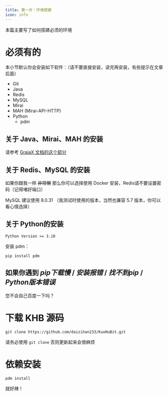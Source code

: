 ```yaml
---
title: 第一步：环境搭建
icon: info
---
```


本篇主要写了如何搭建必须的环境

# 必须有的

本小节默认你会安装如下软件：（请不要直接安装，读完再安装，有些提示在文章后面）

- Git
- Java
- Redis
- MySQL
- Mirai
- MAH (Mirai-API-HTTP)
- Python
  - pdm

## 关于 Java、Mirai、MAH 的安装

请参考 [GraiaX 文档的这个部分](https://graiax.cn/before/install_mirai.html)

## 关于 Redis、MySQL 的安装

如果你跟我一样 ~~非常懒~~ 那么你可以选择使用 Docker 安装，Redis请不要设置密码（记得堵好端口）

MySQL 建议使用 8.0.31 （我测试时使用的版本，当然也兼容 5.7 版本，你可以看心情选择）

## 关于 Python的安装

```text
Python Version >= 3.10
```

安装 pdm：

```shell
pip install pdm
```

## 如果你遇到 *pip下载慢* / *安装报错* / *找不到pip* / *Python版本错误*

您不会自己百度一下吗？

# 下载 KHB 源码

```shell
git clone https://github.com/daizihan233/KuoHuBit.git
```

请务必使用 `git clone` 否则更新起来会很麻烦

# 依赖安装

```shell
pdm install
```

就好辣！
